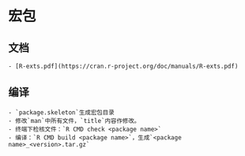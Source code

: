 # 宏包
## 文档
    - [R-exts.pdf](https://cran.r-project.org/doc/manuals/R-exts.pdf)
    
## 编译
    - `package.skeleton`生成宏包目录
    - 修改`man`中所有文件，`title`内容作修改。
    - 终端下检核文件：`R CMD check <package name>`
    - 编译：`R CMD build <package name>`，生成`<package name>_<version>.tar.gz`
      